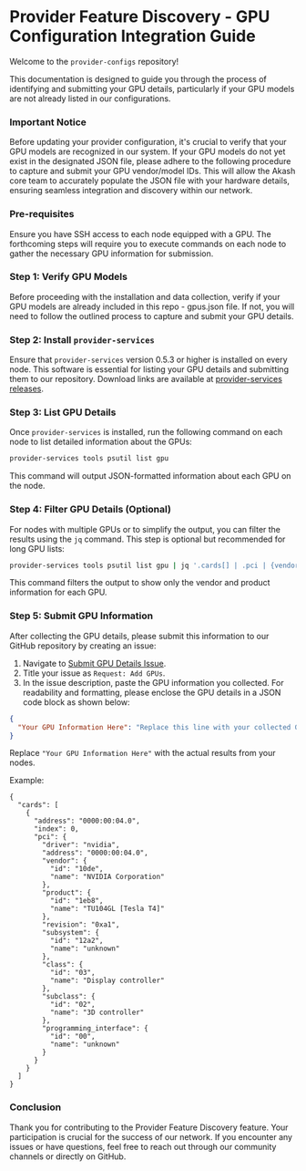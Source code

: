 # Provider Feature Discovery - GPU Configuration Integration Guide

Welcome to the `provider-configs` repository!

This documentation is designed to guide you through the process of identifying and submitting your GPU details, particularly if your GPU models are not already listed in our configurations.

### Important Notice

Before updating your provider configuration, it's crucial to verify that your GPU models are recognized in our system. If your GPU models do not yet exist in the designated JSON file, please adhere to the following procedure to capture and submit your GPU vendor/model IDs. This will allow the Akash core team to accurately populate the JSON file with your hardware details, ensuring seamless integration and discovery within our network.

### Pre-requisites

Ensure you have SSH access to each node equipped with a GPU. The forthcoming steps will require you to execute commands on each node to gather the necessary GPU information for submission.

### Step 1: Verify GPU Models

Before proceeding with the installation and data collection, verify if your GPU models are already included in this repo - gpus.json file. If not, you will need to follow the outlined process to capture and submit your GPU details.

### Step 2: Install `provider-services`

Ensure that `provider-services` version 0.5.3 or higher is installed on every node. This software is essential for listing your GPU details and submitting them to our repository. Download links are available at [provider-services releases](https://github.com/akash-network/provider-services/releases).

### Step 3: List GPU Details

Once `provider-services` is installed, run the following command on each node to list detailed information about the GPUs:

```bash
provider-services tools psutil list gpu
```

This command will output JSON-formatted information about each GPU on the node.

### Step 4: Filter GPU Details (Optional)

For nodes with multiple GPUs or to simplify the output, you can filter the results using the `jq` command. This step is optional but recommended for long GPU lists:

```bash
provider-services tools psutil list gpu | jq '.cards[] | .pci | {vendor: .vendor, product: .product}'
```

This command filters the output to show only the vendor and product information for each GPU.

### Step 5: Submit GPU Information

After collecting the GPU details, please submit this information to our GitHub repository by creating an issue:

1. Navigate to [Submit GPU Details Issue](https://github.com/akash-network/provider-configs/issues/new).
2. Title your issue as `Request: Add GPUs`.
3. In the issue description, paste the GPU information you collected. For readability and formatting, please enclose the GPU details in a JSON code block as shown below:

```json
{
  "Your GPU Information Here": "Replace this line with your collected GPU details."
}
```

Replace `"Your GPU Information Here"` with the actual results from your nodes.

Example:

```
{
  "cards": [
    {
      "address": "0000:00:04.0",
      "index": 0,
      "pci": {
        "driver": "nvidia",
        "address": "0000:00:04.0",
        "vendor": {
          "id": "10de",
          "name": "NVIDIA Corporation"
        },
        "product": {
          "id": "1eb8",
          "name": "TU104GL [Tesla T4]"
        },
        "revision": "0xa1",
        "subsystem": {
          "id": "12a2",
          "name": "unknown"
        },
        "class": {
          "id": "03",
          "name": "Display controller"
        },
        "subclass": {
          "id": "02",
          "name": "3D controller"
        },
        "programming_interface": {
          "id": "00",
          "name": "unknown"
        }
      }
    }
  ]
}
```

### Conclusion

Thank you for contributing to the Provider Feature Discovery feature. Your participation is crucial for the success of our network. If you encounter any issues or have questions, feel free to reach out through our community channels or directly on GitHub.
